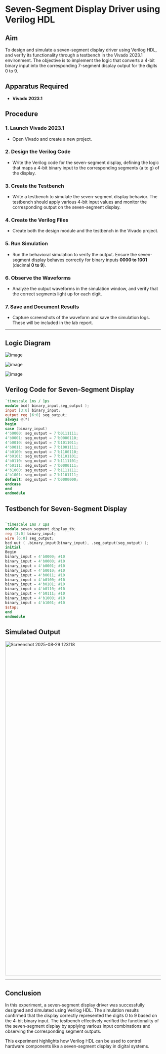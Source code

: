 # Seven-Segment Display Driver using Verilog HDL

## Aim  
To design and simulate a seven-segment display driver using Verilog HDL, and verify its functionality through a testbench in the Vivado 2023.1 environment. The objective is to implement the logic that converts a 4-bit binary input into the corresponding 7-segment display output for the digits 0 to 9.

## Apparatus Required  
- **Vivado 2023.1**  

## Procedure  

### 1. Launch Vivado 2023.1  
- Open Vivado and create a new project.  

### 2. Design the Verilog Code  
- Write the Verilog code for the seven-segment display, defining the logic that maps a 4-bit binary input to the corresponding segments (a to g) of the display.  

### 3. Create the Testbench  
- Write a testbench to simulate the seven-segment display behavior. The testbench should apply various 4-bit input values and monitor the corresponding output on the seven-segment display.  

### 4. Create the Verilog Files  
- Create both the design module and the testbench in the Vivado project.  

### 5. Run Simulation  
- Run the behavioral simulation to verify the output. Ensure the seven-segment display behaves correctly for binary inputs **0000 to 1001** (decimal **0 to 9**).  

### 6. Observe the Waveforms  
- Analyze the output waveforms in the simulation window, and verify that the correct segments light up for each digit.  

### 7. Save and Document Results  
- Capture screenshots of the waveform and save the simulation logs. These will be included in the lab report.  

---
## Logic Diagram

![image](https://github.com/user-attachments/assets/e561cdb5-b1b0-42d0-94f5-e1efaec9704c)

![image](https://github.com/user-attachments/assets/dc32254e-f88d-471a-a2ba-e4ec5eb3fc11)

![image](https://github.com/user-attachments/assets/a8a8921e-0a37-4697-86d8-0c43cd8aef5a)

## Verilog Code for Seven-Segment Display  

```verilog
`timescale 1ns / 1ps
module bcd( binary_input,seg_output );
input [3:0] binary_input;
output reg [6:0] seg_output;
always @(*)
begin
case (binary_input)
4'b0000: seg_output = 7'b0111111;
4'b0001: seg_output = 7'b0000110;
4'b0010: seg_output = 7'b1011011;
4'b0011: seg_output = 7'b1001111;
4'b0100: seg_output = 7'b1100110;
4'b0101: seg_output = 7'b1101101;
4'b0110: seg_output = 7'b1111101;
4'b0111: seg_output = 7'b0000111;
4'b1000: seg_output = 7'b1111111;
4'b1001: seg_output = 7'b1101111;
default: seg_output = 7'b0000000;
endcase
end
endmodule
```
## Testbench for Seven-Segment Display
```verilog

`timescale 1ns / 1ps
module seven_segment_display_tb;
reg [3:0] binary_input;
wire [6:0] seg_output;
bcd uut ( .binary_input(binary_input), .seg_output(seg_output) );
initial
Begin
binary_input = 4'b0000; #10
binary_input = 4'b0000; #10
binary_input = 4'b0001; #10
binary_input = 4'b0010; #10
binary_input = 4'b0011; #10
binary_input = 4'b0100; #10
binary_input = 4'b0101; #10
binary_input = 4'b0110; #10
binary_input = 4'b0111; #10
binary_input = 4'b1000; #10
binary_input = 4'b1001; #10
$stop;
end
endmodule
```
## Simulated Output

<img width="1919" height="1079" alt="Screenshot 2025-08-29 123118" src="https://github.com/user-attachments/assets/ab712af3-5e14-4a76-ba75-0aa5b1155be7" />


---

## Conclusion
In this experiment, a seven-segment display driver was successfully designed and simulated using Verilog HDL. The simulation results confirmed that the display correctly represented the digits 0 to 9 based on the 4-bit binary input. The testbench effectively verified the functionality of the seven-segment display by applying various input combinations and observing the corresponding segment outputs.

This experiment highlights how Verilog HDL can be used to control hardware components like a seven-segment display in digital systems.
